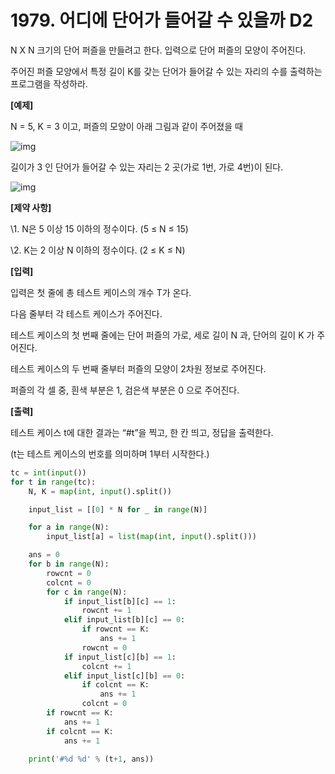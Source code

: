 # 1979. 어디에 단어가 들어갈 수 있을까 D2

N X N 크기의 단어 퍼즐을 만들려고 한다. 입력으로 단어 퍼즐의 모양이 주어진다.

주어진 퍼즐 모양에서 특정 길이 K를 갖는 단어가 들어갈 수 있는 자리의 수를 출력하는 프로그램을 작성하라.

**[예제]**

N = 5, K = 3 이고, 퍼즐의 모양이 아래 그림과 같이 주어졌을 때


![img](https://swexpertacademy.com/main/common/fileDownload.do?downloadType=CKEditorImages&fileId=AV5PuqX6AawDFAUq)


길이가 3 인 단어가 들어갈 수 있는 자리는 2 곳(가로 1번, 가로 4번)이 된다.

![img](https://swexpertacademy.com/main/common/fileDownload.do?downloadType=CKEditorImages&fileId=AV5Puv2aAa4DFAUq)


**[제약 사항]**

\1. N은 5 이상 15 이하의 정수이다. (5 ≤ N ≤ 15)

\2. K는 2 이상 N 이하의 정수이다. (2 ≤ K ≤ N)


**[입력]**

입력은 첫 줄에 총 테스트 케이스의 개수 T가 온다.

다음 줄부터 각 테스트 케이스가 주어진다.

테스트 케이스의 첫 번째 줄에는 단어 퍼즐의 가로, 세로 길이 N 과, 단어의 길이 K 가 주어진다.

테스트 케이스의 두 번째 줄부터 퍼즐의 모양이 2차원 정보로 주어진다.

퍼즐의 각 셀 중, 흰색 부분은 1, 검은색 부분은 0 으로 주어진다.


**[출력]**

테스트 케이스 t에 대한 결과는 “#t”을 찍고, 한 칸 띄고, 정답을 출력한다.

(t는 테스트 케이스의 번호를 의미하며 1부터 시작한다.)

```python
tc = int(input())
for t in range(tc):
    N, K = map(int, input().split())

    input_list = [[0] * N for _ in range(N)]

    for a in range(N):
        input_list[a] = list(map(int, input().split()))

    ans = 0
    for b in range(N):
        rowcnt = 0
        colcnt = 0
        for c in range(N):
            if input_list[b][c] == 1:
                rowcnt += 1
            elif input_list[b][c] == 0:
                if rowcnt == K:
                    ans += 1
                rowcnt = 0
            if input_list[c][b] == 1:
                colcnt += 1
            elif input_list[c][b] == 0:
                if colcnt == K:
                    ans += 1
                colcnt = 0
        if rowcnt == K:
            ans += 1
        if colcnt == K:
            ans += 1

    print('#%d %d' % (t+1, ans))

```

